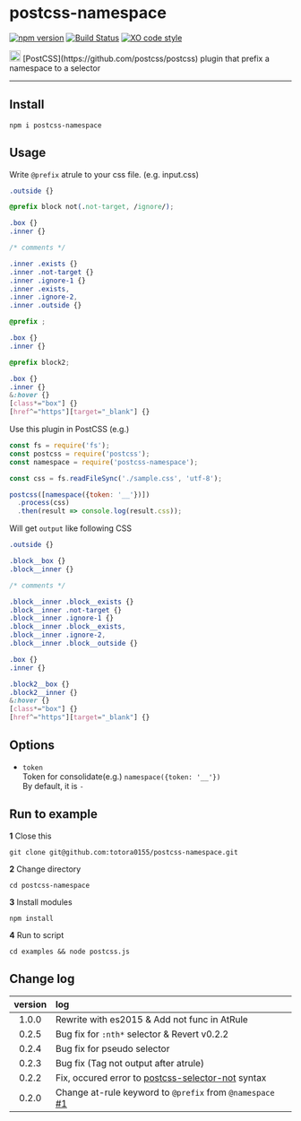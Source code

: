 # postcss-namespace

[![npm version](https://badge.fury.io/js/postcss-namespace.svg)](https://badge.fury.io/js/postcss-namespace)
[![Build Status](https://travis-ci.org/totora0155/postcss-namespace.svg?branch=master)](https://travis-ci.org/totora0155/postcss-namespace)
[![XO code style](https://img.shields.io/badge/code_style-XO-5ed9c7.svg)](https://github.com/sindresorhus/xo)

<p><img width="20" src="https://camo.githubusercontent.com/2ec260a9d4d3dcc109be800af0b29a8471ad5967/687474703a2f2f706f73746373732e6769746875622e696f2f706f73746373732f6c6f676f2e737667"> [PostCSS](https://github.com/postcss/postcss) plugin that prefix a namespace to a selector</p>

---

## Install

```
npm i postcss-namespace
```

## Usage

Write `@prefix` atrule to your css file.
(e.g. input.css)
```css
.outside {}

@prefix block not(.not-target, /ignore/);

.box {}
.inner {}

/* comments */

.inner .exists {}
.inner .not-target {}
.inner .ignore-1 {}
.inner .exists,
.inner .ignore-2,
.inner .outside {}

@prefix ;

.box {}
.inner {}

@prefix block2;

.box {}
.inner {}
&:hover {}
[class*="box"] {}
[href^="https"][target="_blank"] {}

```

Use this plugin in PostCSS
(e.g.)
```javascript
const fs = require('fs');
const postcss = require('postcss');
const namespace = require('postcss-namespace');

const css = fs.readFileSync('./sample.css', 'utf-8');

postcss([namespace({token: '__'})])
  .process(css)
  .then(result => console.log(result.css));

```

Will get `output` like following CSS

```css
.outside {}

.block__box {}
.block__inner {}

/* comments */

.block__inner .block__exists {}
.block__inner .not-target {}
.block__inner .ignore-1 {}
.block__inner .block__exists,
.block__inner .ignore-2,
.block__inner .block__outside {}

.box {}
.inner {}

.block2__box {}
.block2__inner {}
&:hover {}
[class*="box"] {}
[href^="https"][target="_blank"] {}

```

## Options

- `token`  
  Token for consolidate(e.g.) `namespace({token: '__'})`  
  By default, it is `-`

## Run to example

**1** Close this

```
git clone git@github.com:totora0155/postcss-namespace.git
```

**2** Change directory
```
cd postcss-namespace
```

**3** Install modules
```
npm install
```

**4** Run to script
```
cd examples && node postcss.js
```

## Change log

|version|log|
|:-:|:--|
|1.0.0|Rewrite with es2015 & Add not func in AtRule|
|0.2.5|Bug fix for `:nth*` selector & Revert v0.2.2 |
|0.2.4|Bug fix for pseudo selector|
|0.2.3|Bug fix (Tag not output after atrule)|
|0.2.2|Fix, occured error to [postcss-selector-not](https://github.com/postcss/postcss-selector-not) syntax|
|0.2.0|Change at-rule keyword to `@prefix` from `@namespace` [#1](https://github.com/totora0155/postcss-namespace/issues/1)|
